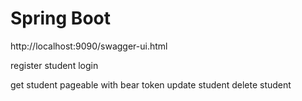 # Spring Boot


http://localhost:9090/swagger-ui.html

register student 
login 

get student pageable with bear token
update student 
delete student 
